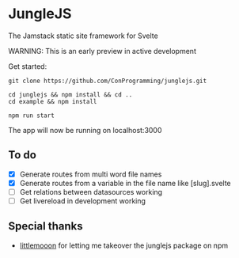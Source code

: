 # JungleJS
The Jamstack static site framework for Svelte

WARNING: This is an early preview in active development

Get started:
```
git clone https://github.com/ConProgramming/junglejs.git

cd junglejs && npm install && cd ..
cd example && npm install

npm run start
```

The app will now be running on localhost:3000

## To do
- [x] Generate routes from multi word file names
- [x] Generate routes from a variable in the file name like [slug].svelte
- [ ] Get relations between datasources working
- [ ] Get livereload in development working

## Special thanks
 - [littlemooon](https://www.npmjs.com/~littlemooon) for letting me takeover the junglejs package on npm

